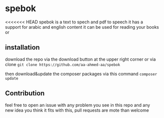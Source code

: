 # spebok
<<<<<<< HEAD
spebok is a text to spech and pdf to speech it has a support for arabic and english content it can be used for reading your books or 

## installation
download the repo via the download button at the upper right corner or via clone `git clone https://github.com/aa-ahmed-aa/spebok`<br>

then download&update the composer packages via this command `composer update`

## Contribution
feel free to open an issue with any problem you see in this repo and any new idea you think it fits with this, pull requests are mote than welcome

